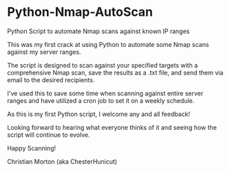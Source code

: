 # Python-Nmap-AutoScan
Python Script to automate Nmap scans against known IP ranges

This was my first crack at using Python to automate some Nmap scans against my server ranges. 

The script is designed to scan against your specified targets with a comprehensive Nmap scan, save the results as a .txt file, and send them via email to the desired recipients.

I've used this to save some time when scanning against entire server ranges and have utilized a cron job to set it on a weekly schedule. 

As this is my first Python script, I welcome any and all feedback!

Looking forward to hearing what everyone thinks of it and seeing how the script will continue to evolve.

Happy Scanning!

Christian Morton (aka ChesterHunicut)



